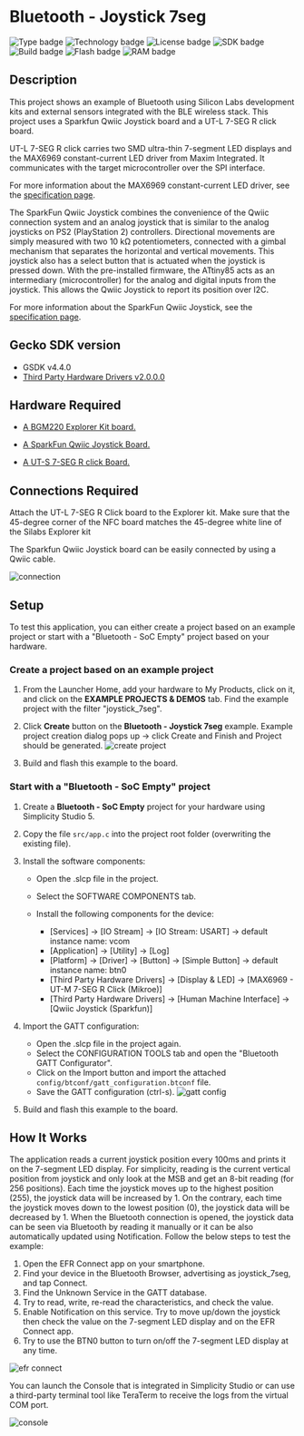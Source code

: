 # Bluetooth - Joystick 7seg #

![Type badge](https://img.shields.io/badge/dynamic/json?url=https://raw.githubusercontent.com/SiliconLabs/application_examples_ci/master/bluetooth_applications/bluetooth_joystick_7seg_common.json&label=Type&query=type&color=green)
![Technology badge](https://img.shields.io/badge/dynamic/json?url=https://raw.githubusercontent.com/SiliconLabs/application_examples_ci/master/bluetooth_applications/bluetooth_joystick_7seg_common.json&label=Technology&query=technology&color=green)
![License badge](https://img.shields.io/badge/dynamic/json?url=https://raw.githubusercontent.com/SiliconLabs/application_examples_ci/master/bluetooth_applications/bluetooth_joystick_7seg_common.json&label=License&query=license&color=green)
![SDK badge](https://img.shields.io/badge/dynamic/json?url=https://raw.githubusercontent.com/SiliconLabs/application_examples_ci/master/bluetooth_applications/bluetooth_joystick_7seg_common.json&label=SDK&query=sdk&color=green)
![Build badge](https://img.shields.io/endpoint?url=https://raw.githubusercontent.com/SiliconLabs/application_examples_ci/master/bluetooth_applications/bluetooth_joystick_7seg_build_status.json)
![Flash badge](https://img.shields.io/badge/dynamic/json?url=https://raw.githubusercontent.com/SiliconLabs/application_examples_ci/master/bluetooth_applications/bluetooth_joystick_7seg_common.json&label=Flash&query=flash&color=blue)
![RAM badge](https://img.shields.io/badge/dynamic/json?url=https://raw.githubusercontent.com/SiliconLabs/application_examples_ci/master/bluetooth_applications/bluetooth_joystick_7seg_common.json&label=RAM&query=ram&color=blue)
## Description ##

This project shows an example of Bluetooth using Silicon Labs development kits and external sensors integrated with the BLE wireless stack. This project uses a Sparkfun Qwiic Joystick board and a UT-L 7-SEG R click board.

UT-L 7-SEG R click carries two SMD ultra-thin 7-segment LED displays and the MAX6969 constant-current LED driver from Maxim Integrated. It communicates with the target microcontroller over the SPI interface.

For more information about the MAX6969 constant-current LED driver, see the [specification page](https://datasheets.maximintegrated.com/en/ds/MAX6969.pdf).

The SparkFun Qwiic Joystick combines the convenience of the Qwiic connection system and an analog joystick that is similar to the analog joysticks on PS2 (PlayStation 2) controllers. Directional movements are simply measured with two 10 kΩ potentiometers, connected with a gimbal mechanism that separates the horizontal and vertical movements. This joystick also has a select button that is actuated when the joystick is pressed down. With the pre-installed firmware, the ATtiny85 acts as an intermediary (microcontroller) for the analog and digital inputs from the joystick. This allows the Qwiic Joystick to report its position over I2C.

For more information about the SparkFun Qwiic Joystick, see the [specification page](https://learn.sparkfun.com/tutorials/qwiic-joystick-hookup-guide).

## Gecko SDK version ##

- GSDK v4.4.0
- [Third Party Hardware Drivers v2.0.0.0](https://github.com/SiliconLabs/third_party_hw_drivers_extension)

## Hardware Required ##

- [A BGM220 Explorer Kit board.](https://www.silabs.com/development-tools/wireless/bluetooth/bgm220-explorer-kit)

- [A SparkFun Qwiic Joystick Board.](https://www.sparkfun.com/products/15168)

- [A UT-S 7-SEG R click Board.](https://www.mikroe.com/ut-s-7-seg-r-click)

## Connections Required ##

Attach the UT-L 7-SEG R Click board to the Explorer kit. Make sure that the 45-degree corner of the NFC board matches the 45-degree white line of the Silabs Explorer kit

The Sparkfun Qwiic Joystick board can be easily connected by using a Qwiic cable.

![connection](images/connection.png)

## Setup ##

To test this application, you can either create a project based on an example project or start with a "Bluetooth - SoC Empty" project based on your hardware.

### Create a project based on an example project ###

1. From the Launcher Home, add your hardware to My Products, click on it, and click on the **EXAMPLE PROJECTS & DEMOS** tab. Find the example project with the filter "joystick_7seg".

2. Click **Create** button on the **Bluetooth - Joystick 7seg** example. Example project creation dialog pops up -> click Create and Finish and Project should be generated.
![create project](images/create_project.png)

3. Build and flash this example to the board.

### Start with a "Bluetooth - SoC Empty" project ###

1. Create a **Bluetooth - SoC Empty** project for your hardware using Simplicity Studio 5.

2. Copy the file `src/app.c` into the project root folder (overwriting the existing file).

3. Install the software components:

    - Open the .slcp file in the project.

    - Select the SOFTWARE COMPONENTS tab.

    - Install the following components for the device:

        - [Services] → [IO Stream] → [IO Stream: USART] → default instance name: vcom
        - [Application] → [Utility] → [Log]
        - [Platform] → [Driver] → [Button] → [Simple Button] → default instance name: btn0
        - [Third Party Hardware Drivers] → [Display & LED] → [MAX6969 - UT-M 7-SEG R Click (Mikroe)]
        - [Third Party Hardware Drivers] → [Human Machine Interface] → [Qwiic Joystick (Sparkfun)]

4. Import the GATT configuration:

    - Open the .slcp file in the project again.
    - Select the CONFIGURATION TOOLS tab and open the "Bluetooth GATT Configurator".
    - Click on the Import button and import the attached `config/btconf/gatt_configuration.btconf` file.
    - Save the GATT configuration (ctrl-s).
    ![gatt config](images/import_gatt_configuaration.png)

5. Build and flash this example to the board.

## How It Works ##

The application reads a current joystick position every 100ms and prints it on the 7-segment LED display. For simplicity, reading is the current vertical position from joystick and only look at the MSB and get an 8-bit reading (for 256 positions). Each time the joystick moves up to the highest position (255), the joystick data will be increased by 1. On the contrary, each time the joystick moves down to the lowest position (0), the joystick data will be decreased by 1. When the Bluetooth connection is opened, the joystick data can be seen via Bluetooth by reading it manually or it can be also automatically updated using Notification.
Follow the below steps to test the example:

1. Open the EFR Connect app on your smartphone.
2. Find your device in the Bluetooth Browser, advertising as joystick_7seg, and tap Connect.
3. Find the Unknown Service in the GATT database.
4. Try to read, write, re-read the characteristics, and check the value.
5. Enable Notification on this service. Try to move up/down the joystick then check the value on the 7-segment LED display and on the EFR Connect app.
6. Try to use the BTN0 button to turn on/off the 7-segment LED display at any time.

![efr connect](images/efr_connect.png)

You can launch the Console that is integrated in Simplicity Studio or can use a third-party terminal tool like TeraTerm to receive the logs from the virtual COM port.

![console](images/console.png)
